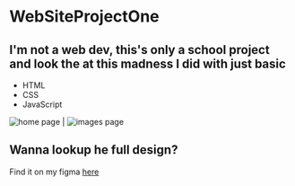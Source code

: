# WebSiteProjectOne

## I'm not a web dev, this's only a school project and look the at this madness I did with just basic

* HTML
* CSS
* JavaScript

![home page](https://user-images.githubusercontent.com/89961275/221352893-9509dcf9-1272-4c79-9ec2-6e215426a6c7.png) |  ![images page](https://user-images.githubusercontent.com/89961275/221352897-365f84e9-3933-4c25-88ec-c504ad8a9000.png)

## Wanna lookup he full design?
Find it on my figma [here](https://www.figma.com/file/AJ2WqRN8kdkqNSBu3vDaB5/cs407ProjectOne?node-id=0%3A1&t=LUouT8issNAtxkXK-1)
